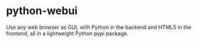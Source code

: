 # python-webui
Use any web browser as GUI, with Python in the backend and HTML5 in the frontend, all in a lightweight Python pypi package.
